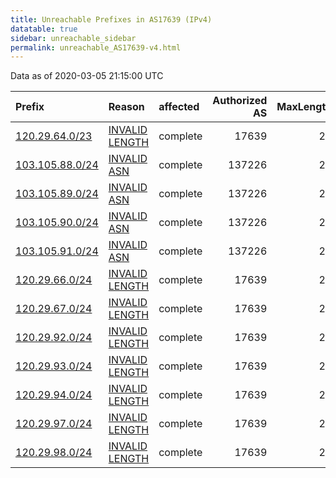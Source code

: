 ```yaml
---
title: Unreachable Prefixes in AS17639 (IPv4)
datatable: true
sidebar: unreachable_sidebar
permalink: unreachable_AS17639-v4.html
---
```


Data as of 2020-03-05 21:15:00 UTC


<div class="datatable-begin"></div>

| Prefix                                                   | Reason                                                                                                   | affected   |   Authorized AS |   MaxLength | Anchor                                       |   unreachable /24s |
|:---------------------------------------------------------|:---------------------------------------------------------------------------------------------------------|:-----------|----------------:|------------:|:---------------------------------------------|-------------------:|
| [120.29.64.0/23](https://stat.ripe.net/120.29.64.0/23)   | [INVALID LENGTH](https://rpki-validator.ripe.net/announcement-preview?asn=AS17639&prefix=120.29.64.0/23) | complete   |           17639 |          22 | [APNIC](unreachable_APNIC_RPKI_Root-v4.html) |                  2 |
| [103.105.88.0/24](https://stat.ripe.net/103.105.88.0/24) | [INVALID ASN](https://rpki-validator.ripe.net/announcement-preview?asn=AS17639&prefix=103.105.88.0/24)   | complete   |          137226 |          24 | [APNIC](unreachable_APNIC_RPKI_Root-v4.html) |                  1 |
| [103.105.89.0/24](https://stat.ripe.net/103.105.89.0/24) | [INVALID ASN](https://rpki-validator.ripe.net/announcement-preview?asn=AS17639&prefix=103.105.89.0/24)   | complete   |          137226 |          24 | [APNIC](unreachable_APNIC_RPKI_Root-v4.html) |                  1 |
| [103.105.90.0/24](https://stat.ripe.net/103.105.90.0/24) | [INVALID ASN](https://rpki-validator.ripe.net/announcement-preview?asn=AS17639&prefix=103.105.90.0/24)   | complete   |          137226 |          24 | [APNIC](unreachable_APNIC_RPKI_Root-v4.html) |                  1 |
| [103.105.91.0/24](https://stat.ripe.net/103.105.91.0/24) | [INVALID ASN](https://rpki-validator.ripe.net/announcement-preview?asn=AS17639&prefix=103.105.91.0/24)   | complete   |          137226 |          24 | [APNIC](unreachable_APNIC_RPKI_Root-v4.html) |                  1 |
| [120.29.66.0/24](https://stat.ripe.net/120.29.66.0/24)   | [INVALID LENGTH](https://rpki-validator.ripe.net/announcement-preview?asn=AS17639&prefix=120.29.66.0/24) | complete   |           17639 |          22 | [APNIC](unreachable_APNIC_RPKI_Root-v4.html) |                  1 |
| [120.29.67.0/24](https://stat.ripe.net/120.29.67.0/24)   | [INVALID LENGTH](https://rpki-validator.ripe.net/announcement-preview?asn=AS17639&prefix=120.29.67.0/24) | complete   |           17639 |          22 | [APNIC](unreachable_APNIC_RPKI_Root-v4.html) |                  1 |
| [120.29.92.0/24](https://stat.ripe.net/120.29.92.0/24)   | [INVALID LENGTH](https://rpki-validator.ripe.net/announcement-preview?asn=AS17639&prefix=120.29.92.0/24) | complete   |           17639 |          22 | [APNIC](unreachable_APNIC_RPKI_Root-v4.html) |                  1 |
| [120.29.93.0/24](https://stat.ripe.net/120.29.93.0/24)   | [INVALID LENGTH](https://rpki-validator.ripe.net/announcement-preview?asn=AS17639&prefix=120.29.93.0/24) | complete   |           17639 |          22 | [APNIC](unreachable_APNIC_RPKI_Root-v4.html) |                  1 |
| [120.29.94.0/24](https://stat.ripe.net/120.29.94.0/24)   | [INVALID LENGTH](https://rpki-validator.ripe.net/announcement-preview?asn=AS17639&prefix=120.29.94.0/24) | complete   |           17639 |          22 | [APNIC](unreachable_APNIC_RPKI_Root-v4.html) |                  1 |
| [120.29.97.0/24](https://stat.ripe.net/120.29.97.0/24)   | [INVALID LENGTH](https://rpki-validator.ripe.net/announcement-preview?asn=AS17639&prefix=120.29.97.0/24) | complete   |           17639 |          22 | [APNIC](unreachable_APNIC_RPKI_Root-v4.html) |                  1 |
| [120.29.98.0/24](https://stat.ripe.net/120.29.98.0/24)   | [INVALID LENGTH](https://rpki-validator.ripe.net/announcement-preview?asn=AS17639&prefix=120.29.98.0/24) | complete   |           17639 |          22 | [APNIC](unreachable_APNIC_RPKI_Root-v4.html) |                  1 |

<div class="datatable-end"></div>
